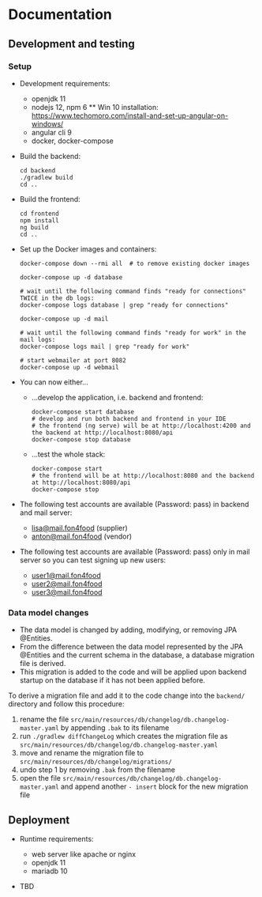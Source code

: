 # Documentation

## Development and testing

### Setup

* Development requirements:
  * openjdk 11
  * nodejs 12, npm 6
  ** Win 10 installation: https://www.techomoro.com/install-and-set-up-angular-on-windows/
  * angular cli 9
  * docker, docker-compose

* Build the backend:

      cd backend
      ./gradlew build
      cd ..

* Build the frontend:

      cd frontend
      npm install
      ng build
      cd ..

* Set up the Docker images and containers:

      docker-compose down --rmi all  # to remove existing docker images
      
      docker-compose up -d database

      # wait until the following command finds "ready for connections" TWICE in the db logs:
      docker-compose logs database | grep "ready for connections"
      
      docker-compose up -d mail

      # wait until the following command finds "ready for work" in the mail logs:
      docker-compose logs mail | grep "ready for work"

      # start webmailer at port 8082
      docker-compose up -d webmail

* You can now either...

  * ...develop the application, i.e. backend and frontend:

        docker-compose start database
        # develop and run both backend and frontend in your IDE
        # the frontend (ng serve) will be at http://localhost:4200 and the backend at http://localhost:8080/api
        docker-compose stop database

  * ...test the whole stack:

        docker-compose start
        # the frontend will be at http://localhost:8080 and the backend at http://localhost:8080/api
        docker-compose stop

* The following test accounts are available (Password: pass) in backend and mail server:
  * lisa@mail.fon4food (supplier)
  * anton@mail.fon4food (vendor)

* The following test accounts are available (Password: pass) only in mail server so you can test signing up new users:
  * user1@mail.fon4food
  * user2@mail.fon4food
  * user3@mail.fon4food

### Data model changes

* The data model is changed by adding, modifying, or removing JPA @Entities.
* From the difference between the data model represented by the JPA @Entities and the current schema in the database, a database migration file is derived.
* This migration is added to the code and will be applied upon backend startup on the database if it has not been applied before.

To derive a migration file and add it to the code change into the `backend/` directory and follow this procedure:

1. rename the file `src/main/resources/db/changelog/db.changelog-master.yaml` by appending `.bak` to its filename
2. run `./gradlew diffChangeLog` which creates the migration file as `src/main/resources/db/changelog/db.changelog-master.yaml`
3. move and rename the migration file to `src/main/resources/db/changelog/migrations/`
4. undo step 1 by removing `.bak` from the filename
5. open the file `src/main/resources/db/changelog/db.changelog-master.yaml` and append another `- insert` block for the new migration file

## Deployment

* Runtime requirements:
  * web server like apache or nginx
  * openjdk 11
  * mariadb 10

* TBD


